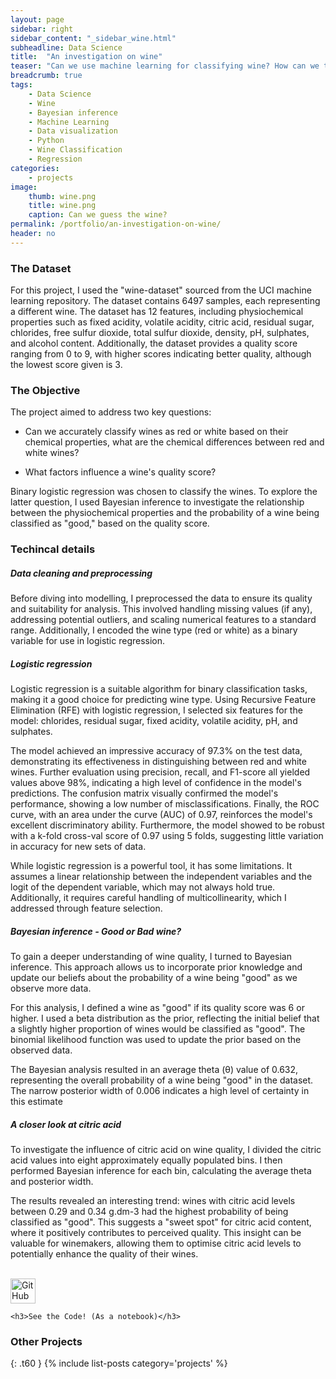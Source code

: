 ```yaml
---
layout: page
sidebar: right
sidebar_content: "_sidebar_wine.html"
subheadline: Data Science
title:  "An investigation on wine"
teaser: "Can we use machine learning for classifying wine? How can we tell if a wine is good or bad?"
breadcrumb: true
tags:
    - Data Science
    - Wine
    - Bayesian inference
    - Machine Learning
    - Data visualization
    - Python
    - Wine Classification
    - Regression
categories:
    - projects
image:
    thumb: wine.png
    title: wine.png
    caption: Can we guess the wine?
permalink: /portfolio/an-investigation-on-wine/
header: no
---
```


### The Dataset

For this project, I used the "wine-dataset" sourced from the UCI machine learning repository. The dataset contains 6497 samples, each representing a different wine. The dataset has 12 features, including physiochemical properties such as fixed acidity, volatile acidity, citric acid, residual sugar, chlorides, free sulfur dioxide, total sulfur dioxide, density, pH, sulphates, and alcohol content. Additionally, the dataset provides a quality score ranging from 0 to 9, with higher scores indicating better quality, although the lowest score given is 3.

### The Objective

The project aimed to address two key questions:

- Can we accurately classify wines as red or white based on their chemical properties, what are the chemical differences between red and white wines?  

- What factors influence a wine's quality score?

Binary logistic regression was chosen to classify the wines. To explore the latter question, I used Bayesian inference to investigate the relationship between the physiochemical properties and the probability of a wine being classified as "good," based on the quality score.

### Techincal details
##### Data cleaning and preprocessing
Before diving into modelling, I preprocessed the data to ensure its quality and suitability for analysis. This involved handling missing values (if any), addressing potential outliers, and scaling numerical features to a standard range. Additionally, I encoded the wine type (red or white) as a binary variable for use in logistic regression.

##### Logistic regression
Logistic regression is a suitable algorithm for binary classification tasks, making it a good choice for predicting wine type. Using Recursive Feature Elimination (RFE) with logistic regression, I selected six features for the model: chlorides, residual sugar, fixed acidity, volatile acidity, pH, and sulphates.

The model achieved an impressive accuracy of 97.3% on the test data, demonstrating its effectiveness in distinguishing between red and white wines. Further evaluation using precision, recall, and F1-score all yielded values above 98%, indicating a high level of confidence in the model's predictions. The confusion matrix visually confirmed the model's performance, showing a low number of misclassifications. Finally, the ROC curve, with an area under the curve (AUC) of 0.97, reinforces the model's excellent discriminatory ability. Furthermore, the model showed to be robust with a k-fold cross-val score of 0.97 using 5 folds, suggesting little variation in accuracy for new sets of data.

While logistic regression is a powerful tool, it has some limitations. It assumes a linear relationship between the independent variables and the logit of the dependent variable, which may not always hold true. Additionally, it requires careful handling of multicollinearity, which I addressed through feature selection.
##### Bayesian inference - Good or Bad wine?
To gain a deeper understanding of wine quality, I turned to Bayesian inference. This approach allows us to incorporate prior knowledge and update our beliefs about the probability of a wine being "good" as we observe more data.

For this analysis, I defined a wine as "good" if its quality score was 6 or higher. I used a beta distribution as the prior, reflecting the initial belief that a slightly higher proportion of wines would be classified as "good". The binomial likelihood function was used to update the prior based on the observed data.

The Bayesian analysis resulted in an average theta (θ) value of 0.632, representing the overall probability of a wine being "good" in the dataset. The narrow posterior width of 0.006 indicates a high level of certainty in this estimate
##### A closer look at citric acid
To investigate the influence of citric acid on wine quality, I divided the citric acid values into eight approximately equally populated bins. I then performed Bayesian inference for each bin, calculating the average theta and posterior width.

The results revealed an interesting trend: wines with citric acid levels between 0.29 and 0.34 g.dm-3 had the highest probability of being classified as "good". This suggests a "sweet spot" for citric acid content, where it positively contributes to perceived quality.
This insight can be valuable for winemakers, allowing them to optimise citric acid levels to potentially enhance the quality of their wines.

<br>
<div class="widget-grid">
  <div class="widget">
    <a href="https://github.com/kon-218/LaunchNEM" target="_blank">
  <img src="https://github.githubassets.com/images/modules/logos_page/GitHub-Mark.png" alt="GitHub" style="width:40px; height:40px;">
</a>

    <h3>See the Code! (As a notebook)</h3>
  </div>
</div>

<h3>Other Projects</h3>
{: .t60 }
{% include list-posts category='projects' %}